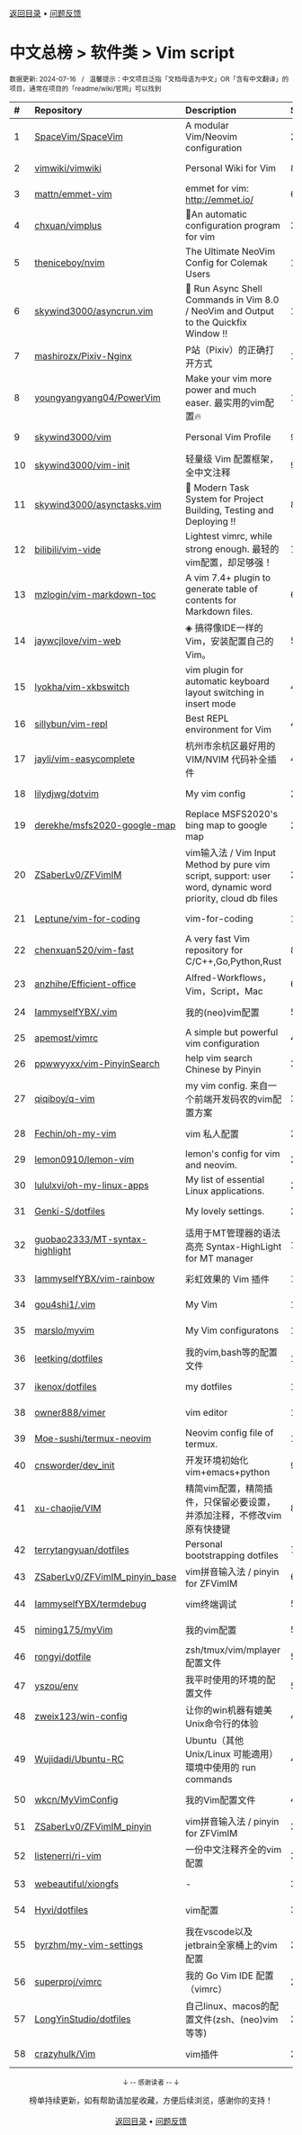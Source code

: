 <a href="https://github.com/GrowingGit/GitHub-Chinese-Top-Charts#github中文排行榜">返回目录</a> • <a href="/content/docs/feedback.md">问题反馈</a>

# 中文总榜 > 软件类 > Vim script
<sub>数据更新: 2024-07-16&nbsp;&nbsp;&nbsp;/&nbsp;&nbsp;&nbsp;温馨提示：中文项目泛指「文档母语为中文」OR「含有中文翻译」的项目，通常在项目的「readme/wiki/官网」可以找到</sub>

|#|Repository|Description|Stars|Updated|
|:-|:-|:-|:-|:-|
|1|[SpaceVim/SpaceVim](https://github.com/SpaceVim/SpaceVim)|A modular Vim/Neovim configuration|20165|2024-07-09|
|2|[vimwiki/vimwiki](https://github.com/vimwiki/vimwiki)|Personal Wiki for Vim|8659|2024-06-25|
|3|[mattn/emmet-vim](https://github.com/mattn/emmet-vim)|emmet for vim: http://emmet.io/|6382|2024-06-14|
|4|[chxuan/vimplus](https://github.com/chxuan/vimplus)|:rocket:An automatic configuration program for vim|3885|2024-06-05|
|5|[theniceboy/nvim](https://github.com/theniceboy/nvim)|The Ultimate NeoVim Config for Colemak Users|1979|2024-07-06|
|6|[skywind3000/asyncrun.vim](https://github.com/skywind3000/asyncrun.vim)|:rocket: Run Async Shell Commands in Vim 8.0 / NeoVim and Output to the Quickfix Window !!|1833|2024-07-01|
|7|[mashirozx/Pixiv-Nginx](https://github.com/mashirozx/Pixiv-Nginx)|P站（Pixiv）的正确打开方式|1710|2024-02-22|
|8|[youngyangyang04/PowerVim](https://github.com/youngyangyang04/PowerVim)|Make your vim more power and much easer. 最实用的vim配置🔥|1579|2024-05-08|
|9|[skywind3000/vim](https://github.com/skywind3000/vim)|Personal Vim Profile|903|2024-07-15|
|10|[skywind3000/vim-init](https://github.com/skywind3000/vim-init)|轻量级 Vim 配置框架，全中文注释|902|2024-07-02|
|11|[skywind3000/asynctasks.vim](https://github.com/skywind3000/asynctasks.vim)|:rocket: Modern Task System for Project Building, Testing and Deploying !!|897|2024-06-18|
|12|[bilibili/vim-vide](https://github.com/bilibili/vim-vide)|Lightest vimrc, while strong enough. 最轻的vim配置，却足够强！|789|2024-04-20|
|13|[mzlogin/vim-markdown-toc](https://github.com/mzlogin/vim-markdown-toc)|A vim 7.4+ plugin to generate table of contents for Markdown files.|603|2024-07-08|
|14|[jaywcjlove/vim-web](https://github.com/jaywcjlove/vim-web)|◈ 搞得像IDE一样的Vim，安装配置自己的Vim。|596|2024-06-23|
|15|[lyokha/vim-xkbswitch](https://github.com/lyokha/vim-xkbswitch)|vim plugin for automatic keyboard layout switching in insert mode|478|2024-06-19|
|16|[sillybun/vim-repl](https://github.com/sillybun/vim-repl)|Best REPL environment for Vim|441|2024-01-16|
|17|[jayli/vim-easycomplete](https://github.com/jayli/vim-easycomplete)|杭州市余杭区最好用的 VIM/NVIM 代码补全插件|404|2024-06-15|
|18|[lilydjwg/dotvim](https://github.com/lilydjwg/dotvim)|My vim config|281|2024-07-15|
|19|[derekhe/msfs2020-google-map](https://github.com/derekhe/msfs2020-google-map)|Replace MSFS2020's bing map to google map|277|2024-04-21|
|20|[ZSaberLv0/ZFVimIM](https://github.com/ZSaberLv0/ZFVimIM)|vim输入法 / Vim Input Method by pure vim script, support: user word, dynamic word priority, cloud db files|202|2024-06-11|
|21|[Leptune/vim-for-coding](https://github.com/Leptune/vim-for-coding)|vim-for-coding|130|2024-07-15|
|22|[chenxuan520/vim-fast](https://github.com/chenxuan520/vim-fast)|A very fast Vim repository for C/C++,Go,Python,Rust|80|2024-07-11|
|23|[anzhihe/Efficient-office](https://github.com/anzhihe/Efficient-office)|Alfred-Workflows，Vim，Script，Mac|63|2024-06-16|
|24|[IammyselfYBX/.vim](https://github.com/IammyselfYBX/.vim)|我的(neo)vim配置|54|2024-06-26|
|25|[apemost/vimrc](https://github.com/apemost/vimrc)|A simple but powerful vim configuration|43|2024-07-11|
|26|[ppwwyyxx/vim-PinyinSearch](https://github.com/ppwwyyxx/vim-PinyinSearch)|help vim search Chinese by Pinyin|39|2024-07-12|
|27|[qiqiboy/q-vim](https://github.com/qiqiboy/q-vim)|my vim config. 来自一个前端开发码农的vim配置方案|32|2024-07-15|
|28|[Fechin/oh-my-vim](https://github.com/Fechin/oh-my-vim)|vim 私人配置|27|2024-01-31|
|29|[lemon0910/lemon-vim](https://github.com/lemon0910/lemon-vim)|lemon's config for vim and neovim.|23|2024-07-04|
|30|[lululxvi/oh-my-linux-apps](https://github.com/lululxvi/oh-my-linux-apps)|My list of essential Linux applications.|22|2024-06-17|
|31|[Genki-S/dotfiles](https://github.com/Genki-S/dotfiles)|My lovely settings.|22|2024-04-04|
|32|[guobao2333/MT-syntax-highlight](https://github.com/guobao2333/MT-syntax-highlight)|适用于MT管理器的语法高亮       Syntax-HighLight for MT manager|16|2024-07-12|
|33|[IammyselfYBX/vim-rainbow](https://github.com/IammyselfYBX/vim-rainbow)|彩虹效果的 Vim 插件|15|2024-05-15|
|34|[gou4shi1/.vim](https://github.com/gou4shi1/.vim)|My Vim|15|2024-04-09|
|35|[marslo/myvim](https://github.com/marslo/myvim)|My Vim configuratons |15|2024-05-02|
|36|[leetking/dotfiles](https://github.com/leetking/dotfiles)|我的vim,bash等的配置文件|12|2024-07-14|
|37|[ikenox/dotfiles](https://github.com/ikenox/dotfiles)|my dotfiles|11|2024-05-23|
|38|[owner888/vimer](https://github.com/owner888/vimer)|vim editor|11|2024-02-29|
|39|[Moe-sushi/termux-neovim](https://github.com/Moe-sushi/termux-neovim)|Neovim config file of termux.|10|2024-01-23|
|40|[cnsworder/dev_init](https://github.com/cnsworder/dev_init)|开发环境初始化 vim+emacs+python|9|2024-01-30|
|41|[xu-chaojie/VIM](https://github.com/xu-chaojie/VIM)|精简vim配置，精简插件，只保留必要设置，并添加注释，不修改vim原有快捷键|8|2024-04-30|
|42|[terrytangyuan/dotfiles](https://github.com/terrytangyuan/dotfiles)|Personal bootstrapping dotfiles |7|2024-06-04|
|43|[ZSaberLv0/ZFVimIM_pinyin_base](https://github.com/ZSaberLv0/ZFVimIM_pinyin_base)|vim拼音输入法 / pinyin for ZFVimIM|6|2024-02-22|
|44|[IammyselfYBX/termdebug](https://github.com/IammyselfYBX/termdebug)|vim终端调试|5|2024-05-13|
|45|[niming175/myVim](https://github.com/niming175/myVim)|我的vim配置|5|2024-05-08|
|46|[rongyi/dotfile](https://github.com/rongyi/dotfile)|zsh/tmux/vim/mplayer配置文件|5|2024-02-26|
|47|[yszou/env](https://github.com/yszou/env)|我平时使用的环境的配置文件|5|2024-05-08|
|48|[zweix123/win-config](https://github.com/zweix123/win-config)|让你的win机器有媲美Unix命令行的体验|4|2024-02-29|
|49|[Wujidadi/Ubuntu-RC](https://github.com/Wujidadi/Ubuntu-RC)|Ubuntu（其他 Unix/Linux 可能適用）環境中使用的 run commands|4|2024-03-21|
|50|[wkcn/MyVimConfig](https://github.com/wkcn/MyVimConfig)|我的Vim配置文件|4|2024-01-16|
|51|[ZSaberLv0/ZFVimIM_pinyin](https://github.com/ZSaberLv0/ZFVimIM_pinyin)|vim拼音输入法 / pinyin for ZFVimIM|3|2024-07-11|
|52|[listenerri/ri-vim](https://github.com/listenerri/ri-vim)|一份中文注释齐全的vim配置|3|2024-05-25|
|53|[webeautiful/xiongfs](https://github.com/webeautiful/xiongfs)|-|3|2024-03-12|
|54|[Hyvi/dotfiles](https://github.com/Hyvi/dotfiles)|vim配置|3|2024-07-04|
|55|[byrzhm/my-vim-settings](https://github.com/byrzhm/my-vim-settings)|我在vscode以及jetbrain全家桶上的vim配置|2|2024-06-22|
|56|[superproj/vimrc](https://github.com/superproj/vimrc)|我的 Go Vim IDE 配置（vimrc）|2|2024-01-31|
|57|[LongYinStudio/dotfiles](https://github.com/LongYinStudio/dotfiles)|自己linux、macos的配置文件(zsh、(neo)vim等等)|2|2024-03-17|
|58|[crazyhulk/Vim](https://github.com/crazyhulk/Vim)|vim插件|2|2024-07-04|

<div align="center">
    <p><sub>↓ -- 感谢读者 -- ↓</sub></p>
    榜单持续更新，如有帮助请加星收藏，方便后续浏览，感谢你的支持！
</div>

<br/>

<div align="center"><a href="https://github.com/GrowingGit/GitHub-Chinese-Top-Charts#github中文排行榜">返回目录</a> • <a href="/content/docs/feedback.md">问题反馈</a></div>
